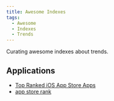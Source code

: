 ```yaml
---
title: Awesome Indexes
tags:
  - Awesome
  - Indexes
  - Trends
---
```


Curating awesome indexes about trends.

## Applications

- [Top Ranked iOS App Store Apps](https://appfigures.com/top-apps/ios-app-store/united-states/iphone/top-overall)
- [app store rank](https://www.similarweb.com/zh/apps/trends/apple/store-rank/us/all/top-free/iphone/)
